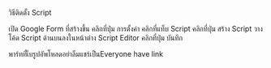 
วิธีติดตั้ง Script

เปิด Google Form ที่สร้างขึ้น
คลิกที่ปุ่ม การตั้งค่า
คลิกที่แท็บ Script
คลิกที่ปุ่ม สร้าง Script
วางโค้ด Script ด้านบนลงในหน้าต่าง Script Editor
คลิกที่ปุ่ม บันทึก


พาร์ทที่เ็บรูปอัพโหลดอย่าลืมแชร์เป็นEveryone have link 
